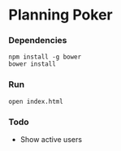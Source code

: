 # Planning Poker

### Dependencies

    npm install -g bower
    bower install

### Run

    open index.html

### Todo

* Show active users